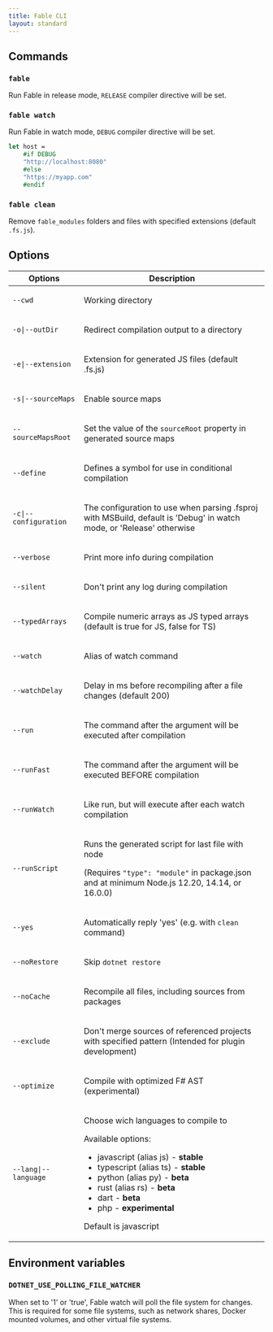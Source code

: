 ```yaml
---
title: Fable CLI
layout: standard
---
```


## Commands

### `fable`

Run Fable in release mode, `RELEASE` compiler directive will be set.


### `fable watch`

Run Fable in watch mode, `DEBUG` compiler directive will be set.

```fs
let host =
    #if DEBUG
    "http://localhost:8080"
    #else
    "https://myapp.com"
    #endif
```

### `fable clean`

Remove `fable_modules` folders and files with specified extensions (default `.fs.js`).

## Options


<table class="table is-hoverable is-striped" style="min-width: 300px">
<thead>
<tr>
<th> Options </th>
<th> Description </th>
</tr>
</thead>

<tbody>

<tr>
<td>

`--cwd`
</td>
<td>

Working directory
</td>
</tr>

<tr>
<td>

`-o|--outDir`
</td>
<td>

Redirect compilation output to a directory
</td>
</tr>

<tr>
<td>

`-e|--extension`
</td>
<td>

Extension for generated JS files (default .fs.js)
</td>
</tr>

<tr>
<td>

`-s|--sourceMaps`
</td>
<td>

Enable source maps
</td>
</tr>

<tr>
<td>

`--sourceMapsRoot`
</td>
<td>

Set the value of the `sourceRoot` property in generated source maps
</td>
</tr>

<tr>
<td>

`--define`
</td>
<td>

Defines a symbol for use in conditional compilation
</td>
</tr>

<tr>
<td>

`-c|--configuration`
</td>
<td>

The configuration to use when parsing .fsproj with MSBuild, default is 'Debug' in watch mode, or 'Release' otherwise
</td>
</tr>

<tr>
<td>

`--verbose`
</td>
<td>

Print more info during compilation
</td>
</tr>

<tr>
<td>

`--silent`
</td>
<td>

Don't print any log during compilation
</td>
</tr>

<tr>
<td>

`--typedArrays`
</td>
<td>

Compile numeric arrays as JS typed arrays (default is true for JS, false for TS)
</td>
</tr>

<tr>
<td>

`--watch`
</td>
<td>

Alias of watch command
</td>
</tr>

<tr>
<td>

`--watchDelay`
</td>
<td>

Delay in ms before recompiling after a file changes (default 200)
</td>
</tr>

<tr>
<td>

`--run`
</td>
<td>

The command after the argument will be executed after compilation
</td>
</tr>

<tr>
<td>

`--runFast`
</td>
<td>

The command after the argument will be executed BEFORE compilation
</td>
</tr>

<tr>
<td>

`--runWatch`
</td>
<td>

Like run, but will execute after each watch compilation
</td>
</tr>

<tr>
<td>

`--runScript`
</td>
<td>

Runs the generated script for last file with node

(Requires `"type": "module"` in package.json and at minimum Node.js 12.20, 14.14, or 16.0.0)
</td>
</tr>

<tr>
<td>

`--yes`
</td>
<td>

Automatically reply 'yes' (e.g. with `clean` command)
</td>
</tr>

<tr>
<td>

`--noRestore`
</td>
<td>

Skip `dotnet restore`
</td>
</tr>

<tr>
<td>

`--noCache`
</td>
<td>

Recompile all files, including sources from packages
</td>
</tr>

<tr>
<td>

`--exclude`
</td>
<td>

Don't merge sources of referenced projects with specified pattern (Intended for plugin development)
</td>
</tr>

<tr>
<td>

`--optimize`
</td>
<td>

Compile with optimized F# AST (experimental)
</td>
</tr>

<tr>
<td>

`--lang|--language`
</td>
<td>

Choose wich languages to compile to

Available options:
- javascript (alias js) - **stable**
- typescript (alias ts) - **stable**
- python (alias py) - **beta**
- rust (alias rs) - **beta**
- dart - **beta**
- php - **experimental**

Default is javascript

</td>
</tr>

</tbody>
</table>

## Environment variables

### `DOTNET_USE_POLLING_FILE_WATCHER`

When set to '1' or 'true', Fable watch will poll the file system for changes.
This is required for some file systems, such as network shares,
Docker mounted volumes, and other virtual file systems.
